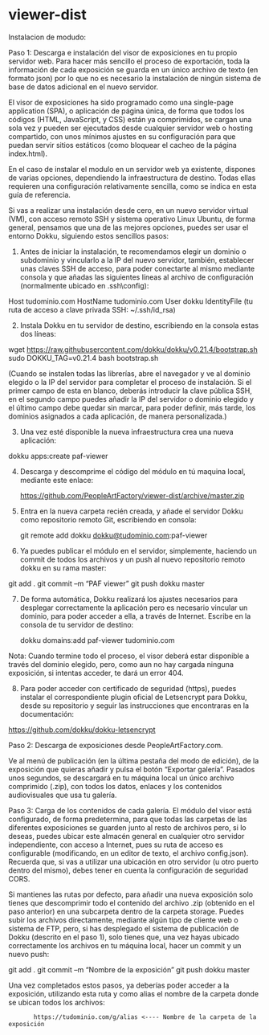 # viewer-dist
Instalacion de modudo:

Paso 1: Descarga e instalación del visor de exposiciones en tu propio servidor web.
Para hacer más sencillo el proceso de exportación, toda la información de cada exposición se guarda en un único archivo de texto (en formato json) por lo que no es necesario la instalación de ningún sistema de base de datos adicional en el nuevo servidor.

El visor de exposiciones ha sido programado como una single-page application (SPA), o aplicación de página única, de forma que todos los códigos (HTML, JavaScript, y CSS)  están ya comprimidos, se cargan una sola vez y pueden ser ejecutados desde cualquier servidor web o hosting compartido, con unos mínimos ajustes en su configuración para que puedan servir sitios estáticos (como bloquear el cacheo de la página index.html). 

En el caso de instalar el modulo en un servidor web ya existente, dispones de varias opciones, dependiendo la infraestructura de destino. Todas ellas requieren una configuración relativamente sencilla, como se indica en esta guía de referencia.

Si vas a realizar una instalación desde cero, en un nuevo servidor virtual (VM), con acceso remoto SSH y sistema operativo Linux Ubuntu, de forma general, pensamos que una de las mejores opciones, puedes ser usar el entorno Dokku, siguiendo estos sencillos pasos:

1.	Antes de iniciar la instalación, te recomendamos  elegir un dominio o subdominio y vincularlo a la IP del nuevo servidor, también, establecer unas claves SSH de acceso, para poder conectarte al mismo mediante consola y que añadas las siguientes líneas al archivo de configuración (normalmente ubicado en .ssh\config):

Host tudominio.com
    HostName tudominio.com
    User dokku
    IdentityFile  (tu ruta de acceso a clave privada SSH: ~/.ssh/id_rsa)

2.	Instala Dokku en tu servidor de destino, escribiendo en la consola estas dos líneas:

wget https://raw.githubusercontent.com/dokku/dokku/v0.21.4/bootstrap.sh
sudo DOKKU_TAG=v0.21.4 bash bootstrap.sh

(Cuando se instalen todas las librerías, abre el navegador y ve al dominio elegido o la IP del servidor para completar el proceso de instalación. Si el primer campo de esta en blanco, deberás introducir la clave pública SSH, en el segundo campo puedes añadir la IP del servidor o dominio elegido y el último campo debe quedar sin marcar, para poder definir, más tarde, los dominios asignados a cada aplicación, de manera personalizada.)


3.	Una vez esté disponible la nueva infraestructura crea una nueva aplicación:

dokku apps:create paf-viewer

4.	Descarga y descomprime el código del módulo en tú maquina local, mediante este enlace:

	https://github.com/PeopleArtFactory/viewer-dist/archive/master.zip


5.	Entra en la nueva carpeta recién creada, y añade el servidor Dokku como repositorio remoto Git, escribiendo en consola:

	git remote add dokku dokku@tudominio.com:paf-viewer

6.	Ya puedes publicar el módulo en el servidor, simplemente, haciendo un commit de todos los archivos  y  un push al nuevo repositorio remoto dokku en su rama master:

git add .
git commit –m “PAF viewer”
git push dokku master


7.	De forma automática, Dokku realizará los ajustes necesarios para desplegar correctamente la aplicación pero es necesario vincular un dominio, para poder acceder a ella, a través de Internet. Escribe en la consola de tu servidor de destino:
	
	dokku domains:add paf-viewer tudominio.com

Nota: Cuando termine todo el proceso, el visor deberá estar disponible a través del dominio elegido, pero, como aun no hay cargada ninguna exposición, si intentas acceder, te dará un error 404.

8.	Para poder acceder con certificado de seguridad (https), puedes instalar el correspondiente plugin oficial de Letsencrypt para Dokku, desde su repositorio y seguir las instrucciones que encontraras en la documentación:

https://github.com/dokku/dokku-letsencrypt



Paso 2: Descarga de exposiciones desde PeopleArtFactory.com. 

Ve al menú de publicación (en la  última pestaña del modo de edición), de la exposición que quieras añadir y pulsa el botón “Exportar galería”. Pasados unos segundos, se descargará en tu máquina local un único archivo comprimido (.zip), con todos los datos, enlaces y los contenidos audiovisuales que usa tu galería.


Paso 3: Carga de los contenidos de cada galería.
El módulo del visor está configurado, de forma predetermina, para  que todas las carpetas de las diferentes exposiciones se guarden junto al resto de archivos pero, si lo deseas, puedes ubicar este almacén general en cualquier otro servidor independiente, con acceso a Internet, pues su ruta de acceso es configurable (modificando, en un editor de texto, el archivo config.json). Recuerda que, si vas a utilizar una ubicación en otro servidor (u otro puerto dentro del mismo), debes tener en cuenta la configuración de seguridad CORS.

Si mantienes las rutas por defecto, para añadir una nueva exposición solo tienes que descomprimir todo el contenido del archivo .zip (obtenido en el paso anterior) en una subcarpeta dentro de la carpeta storage. Puedes subir los archivos directamente, mediante algún tipo de cliente web o sistema de FTP, pero, si has desplegado el sistema de publicación de Dokku (descrito en el paso 1), solo tienes que, una vez hayas ubicado correctamente los archivos en tu máquina local, hacer un commit  y un nuevo push:

git add .
git commit –m “Nombre de la exposición”
git push dokku master

Una vez completados estos pasos, ya deberías poder acceder a la exposición, utilizando esta ruta y como alias el nombre de la carpeta donde se ubican todos los archivos:
  
           https://tudominio.com/g/alias <---- Nombre de la carpeta de la exposición

